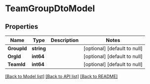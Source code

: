 # TeamGroupDtoModel

## Properties
Name | Type | Description | Notes
------------ | ------------- | ------------- | -------------
**GroupId** | **string** |  | [optional] [default to null]
**OrgId** | **int64** |  | [optional] [default to null]
**TeamId** | **int64** |  | [optional] [default to null]

[[Back to Model list]](../README.md#documentation-for-models) [[Back to API list]](../README.md#documentation-for-api-endpoints) [[Back to README]](../README.md)


